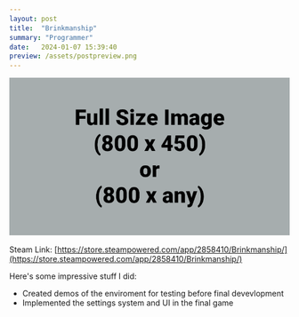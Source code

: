 ```yaml
---
layout: post
title:  "Brinkmanship"
summary: "Programmer"
date:   2024-01-07 15:39:40
preview: /assets/postpreview.png
---
```


![Picture 1](/assets/fullsize.png)

Steam Link: [https://store.steampowered.com/app/2858410/Brinkmanship/](https://store.steampowered.com/app/2858410/Brinkmanship/)

Here's some impressive stuff I did:
* Created demos of the enviroment for testing before final devevlopment
* Implemented the settings system and UI in the final game

